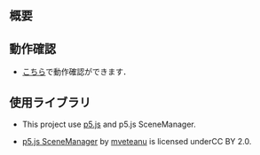 ## 概要

## 動作確認
- [こちら](https://shibaken28.github.io/roulette-for-festival/)で動作確認ができます．

## 使用ライブラリ
- This project use [p5.js](https://p5js.org/) and p5.js SceneManager.

- [p5.js SceneManager](https://github.com/mveteanu/p5.SceneManager) by [mveteanu](https://github.com/mveteanu) is licensed underCC BY 2.0.




